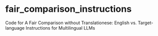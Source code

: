 # fair_comparison_instructions
Code for A Fair Comparison without Translationese: English vs. Target-language Instructions for Multilingual LLMs
